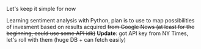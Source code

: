 Let's keep it simple for now

Learning sentiment analysis with Python, plan is to use to map possibilities of invesment based on results acquired ~~from Google News (at least for the beginning, could use some API idk)~~
**Update**: got API key from NY Times, let's roll with them (huge DB + can fetch easily)
